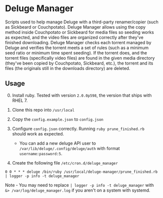 Deluge Manager
==============

Scripts used to help manage Deluge with a third-party renamer/copier (such as Sickbeard or Couchpotato).
Deluge Manager allows using the copy method inside Couchpotato or Sickbeard for media files so seeding works as expected, and the video files are organized correctly after they've finished downloading.  Deluge Manager checks each torrent managed by Deluge and verifies the torrent meets a set of rules (such as a minimum seed ratio or minimum time spent seeding).  If the torrent does, and the torrent files (specifically video files) are found in the given media directory (they've been copied by Couchpotato, Sickbeard, etc.), the torrent and its files (the originals still in the downloads directory) are deleted.

Usage
-----

0. Install ruby.  Tested with version `2.0.0p598`, the version that ships with RHEL 7.

1. Clone this repo into `/usr/local`

2. Copy the `config.example.json` to `config.json`

3. Configure `config.json` correctly.  Running `ruby prune_finished.rb` should work as expected.
   - You can add a new deluge API user to `/var/lib/deluge/.config/deluge/auth` with format `username:password:5`.

4. Create the following file `/etc/cron.d/deluge_manager`
```
0 0 * * * deluge /bin/ruby /usr/local/deluge-manager/prune_finished.rb | logger -p info -t deluge_manager
```
Note - You may need to replace `| logger -p info -t deluge_manager` with ` &> /var/log/deluge_manager.log` if you aren't on a system with systemd.
